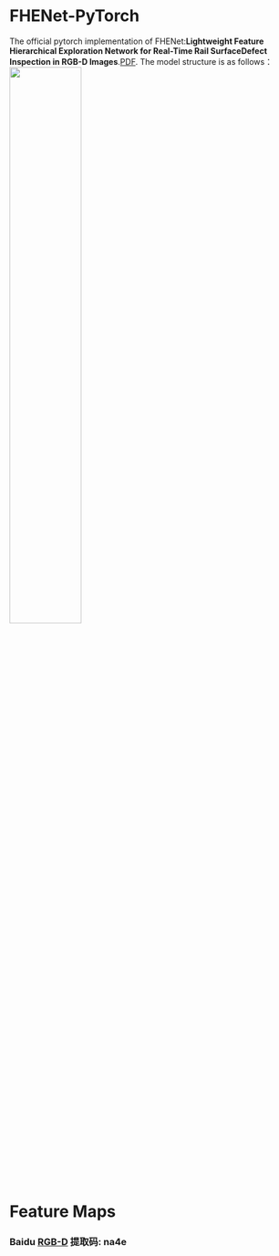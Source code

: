# FHENet-PyTorch
The official pytorch implementation of FHENet:**Lightweight Feature Hierarchical Exploration Network for Real-Time Rail SurfaceDefect Inspection in RGB-D Images**.[PDF](https://ieeexplore.ieee.org/document/10019291).
The model structure is as follows：
<img decodeing="async" src="https://user-images.githubusercontent.com/116411520/224202255-125ea897-4c2b-413a-839f-226cc7849432.png" width="50%">

# Feature Maps 
### Baidu [RGB-D](https://pan.baidu.com/s/1xcK303N9WScaOHdVFqsHIg?pwd=na4e)  提取码: na4e 
